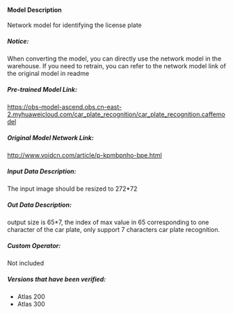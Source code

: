#### Model Description

Network model for identifying the license plate

##### Notice:
When converting the model, you can directly use the network model in the warehouse. If you need to retrain, you can refer to the network model link of the original model in readme

##### Pre-trained Model Link:

https://obs-model-ascend.obs.cn-east-2.myhuaweicloud.com/car_plate_recognition/car_plate_recognition.caffemodel

##### Original Model Network Link:
http://www.voidcn.com/article/p-kpmbpnho-bpe.html

##### Input Data Description:

The input image should be resized to 272*72

##### Out Data Description:

output size is 65*7, the index of max value in 65 corresponding to one character of the car plate, only support 7 characters car plate recognition.

##### Custom Operator:

Not included

##### Versions that have been verified: 

- Atlas 200
- Atlas 300
